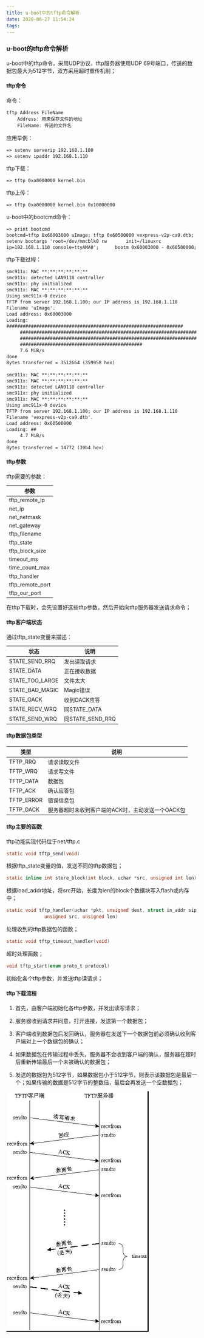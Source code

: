 ```yaml
---
title: u-boot中的tftp命令解析
date: 2020-06-27 11:54:24
tags:
---
```




### u-boot的tftp命令解析



u-boot中的tftp命令，采用UDP协议，tftp服务器使用UDP 69号端口，传送的数据包最大为512字节，双方采用超时重传机制；



#### tftp命令

命令：

```c
tftp Address FileName
    Address: 用来保存文件的地址
    FileName: 传送的文件名
```



应用举例：

```
=> setenv serverip 192.168.1.100
=> setenv ipaddr 192.168.1.110
```

tftp下载：

```
=> tftp 0xa0000000 kernel.bin
```

tftp上传：

```
=> tftp 0xa0000000 kernel.bin 0x10000000
```



u-boot中的bootcmd命令：

```
=> print bootcmd
bootcmd=tftp 0x60003000 uImage; tftp 0x60500000 vexpress-v2p-ca9.dtb;      setenv bootargs 'root=/dev/mmcblk0 rw       init=/linuxrc       ip=192.168.1.110 console=ttyAMA0';      bootm 0x60003000 - 0x60500000;
```

tftp下载过程：

```
smc911x: MAC **:**:**:**:**:**
smc911x: detected LAN9118 controller
smc911x: phy initialized
smc911x: MAC **:**:**:**:**:**
Using smc911x-0 device
TFTP from server 192.168.1.100; our IP address is 192.168.1.110
Filename 'uImage'.
Load address: 0x60003000
Loading: #################################################################
	 #################################################################
	 #################################################################
	 #############################################
	 7.6 MiB/s
done
Bytes transferred = 3512664 (359958 hex)

smc911x: MAC **:**:**:**:**:**
smc911x: MAC **:**:**:**:**:**
smc911x: detected LAN9118 controller
smc911x: phy initialized
smc911x: MAC **:**:**:**:**:**
Using smc911x-0 device
TFTP from server 192.168.1.100; our IP address is 192.168.1.110
Filename 'vexpress-v2p-ca9.dtb'.
Load address: 0x60500000
Loading: ##
	 4.7 MiB/s
done
Bytes transferred = 14772 (39b4 hex)
```



#### tftp参数

tftp需要的参数：

| 参数             |
| ---------------- |
| tftp_remote_ip   |
| net_ip           |
| net_netmask      |
| net_gateway      |
| tftp_filename    |
| tftp_state       |
| tftp_block_size  |
| timeout_ms       |
| time_count_max   |
| tftp_handler     |
| tftp_remote_port |
| tftp_our_port    |



在tftp下载时，会先设置好这些tftp参数，然后开始向tftp服务器发送请求命令；



#### tftp客户端状态

通过tftp_state变量来描述：

| 状态            | 说明             |
| --------------- | ---------------- |
| STATE_SEND_RRQ  | 发出读取请求     |
| STATE_DATA      | 正在接收数据     |
| STATE_TOO_LARGE | 文件太大         |
| STATE_BAD_MAGIC | Magic错误        |
| STATE_OACK      | 收到OACK应答     |
| STATE_RECV_WRQ  | 同STATE_DATA     |
| STATE_SEND_WRQ  | 同STATE_SEND_RRQ |



#### tftp数据包类型

| 类型       | 说明                                              |
| ---------- | ------------------------------------------------- |
| TFTP_RRQ   | 请求读取文件                                      |
| TFTP_WRQ   | 请求写文件                                        |
| TFTP_DATA  | 数据包                                            |
| TFTP_ACK   | 确认应答包                                        |
| TFTP_ERROR | 错误信息包                                        |
| TFTP_OACK  | 服务器超时未收到客户端的ACK时，主动发送一个OACK包 |



#### tftp主要的函数

tftp功能实现代码位于net/tftp.c

```c
static void tftp_send(void)
```

根据tftp_state变量的值，发送不同的tftp数据包；

```c
static inline int store_block(int block, uchar *src, unsigned int len)
```

根据load_addr地址，将src开始，长度为len的block个数据块写入flash或内存中；

```c
static void tftp_handler(uchar *pkt, unsigned dest, struct in_addr sip,
              unsigned src, unsigned len)
```

处理收到的tftp数据包的函数；

```c
static void tftp_timeout_handler(void)
```

超时处理函数；

```c
void tftp_start(enum proto_t protocol)
```

初始化各个tftp参数，并发送tftp读请求；





#### tftp下载流程

1. 首先，由客户端初始化各tftp参数，并发出读写请求；

2. 服务器收到请求并同意，打开连接，发送第一个数据包；

3. 客户端收到数据包后发回确认，服务器在发送下一个数据包前必须确认收到客户端对上一个数据包的确认；

4. 如果数据包在传输过程中丢失，服务器不会收到客户端的确认，服务器在超时后重新传输最后一个未被确认的数据包；

5. 发送的数据包为512字节，如果数据包小于512字节，则表示该数据包是最后一个；如果传输的数据是512字节的整数倍，最后会再发送一个空数据包；



![tftp流程](u-boot的tftp命令解析/tftp流程.jpg)















